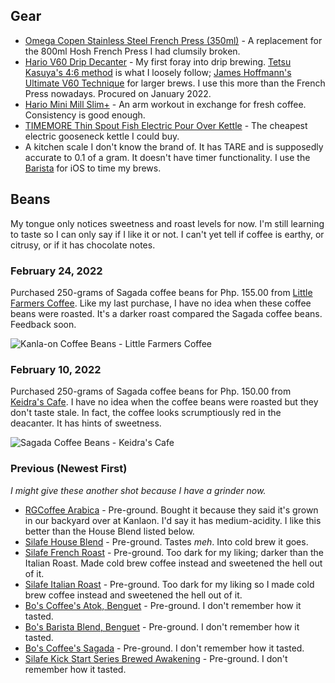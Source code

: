 ## Gear

- [Omega Copen Stainless Steel French Press (350ml)](https://omegahouseware.com.ph/products/copen-stainless-steel-french-press-with-filter-350ml-600ml) - A replacement for the 800ml Hosh French Press I had clumsily broken.
- [Hario V60 Drip Decanter](https://www.hario.com.ph/product-page/hario-v60-drip-decanter-pour-over-coffee-set) - My first foray into drip brewing. [Tetsu Kasuya's 4:6 method](https://www.youtube.com/watch?v=wmCW8xSWGZY) is what I loosely follow; [James Hoffmann's Ultimate V60 Technique](https://www.youtube.com/watch?v=AI4ynXzkSQo) for larger brews. I use this more than the French Press nowadays. Procured on January 2022.
- [Hario Mini Mill Slim+](https://www.hario.com.ph/product-page/hario-ceramic-coffee-grinder-mini-slim-plus) - An arm workout in exchange for fresh coffee. Consistency is good enough.
- [TIMEMORE Thin Spout Fish Electric Pour Over Kettle](https://www.lazada.com.ph/products/timemore-thin-spout-fish-electric-pour-over-kettle-black-600ml-i1314224070-s4796114099.html) - The cheapest electric gooseneck kettle I could buy.
- A kitchen scale I don't know the brand of. It has TARE and is supposedly accurate to 0.1 of a gram. It doesn't have timer functionality. I use the [Barista](https://www.baristacoffeeapp.com) for iOS to time my brews.

## Beans

My tongue only notices sweetness and roast levels for now. I'm still learning to taste so I can only say if I like it or not. I can't yet tell if coffee is earthy, or citrusy, or if it has chocolate notes.

### February 24, 2022

Purchased 250-grams of Sagada coffee beans for Php. 155.00 from [Little Farmers Coffee](https://www.facebook.com/Littlefarmerscoffee). Like my last purchase, I have no idea when these coffee beans were roasted. It's a darker roast compared the Sagada coffee beans. Feedback soon.

![Kanla-on Coffee Beans - Little Farmers Coffee](https://res.cloudinary.com/kadto/image/upload/v1645610444/cljabasa/uses/IMG_1737_optimized.jpg)

### February 10, 2022

Purchased 250-grams of Sagada coffee beans for Php. 150.00 from [Keidra's Cafe](https://goo.gl/maps/uQ99ddwj9BPM8YeS9). I have no idea when the coffee beans were roasted but they don't taste stale. In fact, the coffee looks scrumptiously red in the deacanter. It has hints of sweetness.

![Sagada Coffee Beans - Keidra's Cafe](https://res.cloudinary.com/kadto/image/upload/v1644500589/cljabasa/uses/d9068e1185cd1b61d6b9c0b6e3b88fbe.jpg)

### Previous (Newest First)

_I might give these another shot because I have a grinder now._

- [RGCoffee Arabica](https://www.instagram.com/rgcoffee.ph) - Pre-ground. Bought it because they said it's grown in our backyard over at Kanlaon. I'd say it has medium-acidity. I like this better than the House Blend listed below.
- [Silafe House Blend](https://www.silcacoffee.com/portfolio-items/silcafe-house-blend/?portfolioCats=56) - Pre-ground. Tastes _meh_. Into cold brew it goes.
- [Silafe French Roast](https://shopee.ph/Silcafe-French-Roast-500g-i.235610698.4681449967) - Pre-ground. Too dark for my liking; darker than the Italian Roast. Made cold brew coffee instead and sweetened the hell out of it.
- [Silafe Italian Roast](https://shopee.ph/Silcafe-Italian-Roast-500g-i.235610698.8223994979) - Pre-ground. Too dark for my liking so I made cold brew coffee instead and sweetened the hell out of it.
- [Bo's Coffee's Atok, Benguet](https://www.boscoffee.com/products/atok-benguet) - Pre-ground. I don't remember how it tasted.
- [Bo's Barista Blend, Benguet](https://www.boscoffee.com/products/barista-blend) - Pre-ground. I don't remember how it tasted.
- [Bo's Coffee's Sagada](https://www.boscoffee.com/products/atok-benguet) - Pre-ground. I don't remember how it tasted.
- [Silafe Kick Start Series Brewed Awakening](https://www.silcacoffee.com/portfolio-items/kickstart-brewed-awakening/) - Pre-ground. I don't remember how it tasted.
